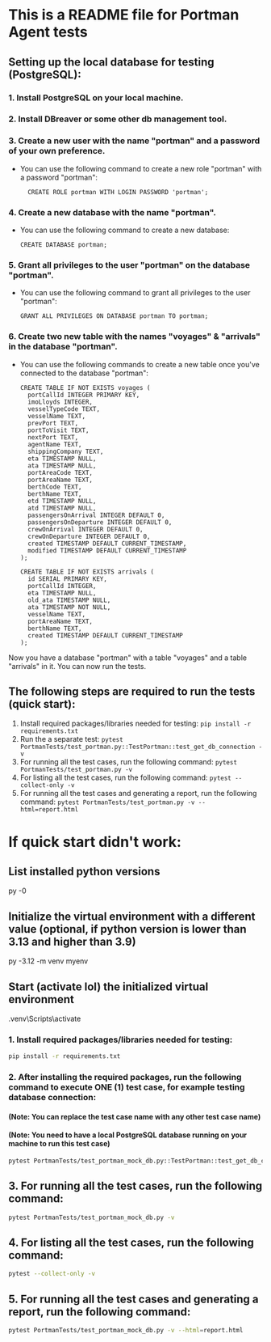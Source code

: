 # This is a README file for Portman Agent tests

## Setting up the local database for testing (PostgreSQL):
### 1. Install PostgreSQL on your local machine.
### 2. Install DBreaver or some other db management tool.  
### 3. Create a **new user** with the name "portman" and a password of your own preference.
- You can use the following command to create a new role "portman" with a password "portman":
  ```postgresql
    CREATE ROLE portman WITH LOGIN PASSWORD 'portman';
  ```
### 4. Create a **new database** with the name "portman".
- You can use the following command to create a new database:
  ```postgresql
  CREATE DATABASE portman;
  ```
### 5. Grant all privileges to the user "portman" on the database "portman".
- You can use the following command to grant all privileges to the user "portman":
  ```postgresql
  GRANT ALL PRIVILEGES ON DATABASE portman TO portman;
  ```
### 6. Create two new table with the names "voyages" & "arrivals" in the database "portman".
- You can use the following commands to create a new table once you've connected to the database "portman":
  ```postgresql
  CREATE TABLE IF NOT EXISTS voyages (
    portCallId INTEGER PRIMARY KEY,
    imoLloyds INTEGER,
    vesselTypeCode TEXT,
    vesselName TEXT,
    prevPort TEXT,
    portToVisit TEXT,
    nextPort TEXT,
    agentName TEXT,
    shippingCompany TEXT,
    eta TIMESTAMP NULL,
    ata TIMESTAMP NULL,
    portAreaCode TEXT,
    portAreaName TEXT,
    berthCode TEXT,
    berthName TEXT,
    etd TIMESTAMP NULL,
    atd TIMESTAMP NULL,
    passengersOnArrival INTEGER DEFAULT 0,
    passengersOnDeparture INTEGER DEFAULT 0,
    crewOnArrival INTEGER DEFAULT 0,
    crewOnDeparture INTEGER DEFAULT 0,
    created TIMESTAMP DEFAULT CURRENT_TIMESTAMP,
    modified TIMESTAMP DEFAULT CURRENT_TIMESTAMP
  );
  ```

  ```postgresql
  CREATE TABLE IF NOT EXISTS arrivals (
    id SERIAL PRIMARY KEY,
    portCallId INTEGER,
    eta TIMESTAMP NULL,
    old_ata TIMESTAMP NULL,
    ata TIMESTAMP NOT NULL,
    vesselName TEXT,
    portAreaName TEXT,
    berthName TEXT,
    created TIMESTAMP DEFAULT CURRENT_TIMESTAMP
  );
  ```
    
Now you have a database "portman" with a table "voyages" and a table "arrivals" in it. You can now run the tests.

## The following steps are required to run the tests (quick start):
1. Install required packages/libraries needed for testing: ```pip install -r requirements.txt```
2. Run the a separate test: ```pytest PortmanTests/test_portman.py::TestPortman::test_get_db_connection -v```
3. For running all the test cases, run the following command: ```pytest PortmanTests/test_portman.py -v```
4. For listing all the test cases, run the following command: ```pytest --collect-only -v```
5. For running all the test cases and generating a report, run the following command: ```pytest PortmanTests/test_portman.py -v --html=report.html```

# If quick start didn't work:

## List installed python versions
py -0

## Initialize the virtual environment with a different value (optional, if python version is lower than 3.13 and higher than 3.9)
py -3.12 -m venv myenv

## Start (activate lol) the initialized virtual environment
.venv\Scripts\activate

### 1. Install required packages/libraries needed for testing:
```bash
pip install -r requirements.txt
```

### 2. After installing the required packages, run the following command to execute ONE (1) test case, for example testing database connection:
#### (Note: You can replace the test case name with any other test case name)
#### (Note: You need to have a local PostgreSQL database running on your machine to run this test case)
```bash
pytest PortmanTests/test_portman_mock_db.py::TestPortman::test_get_db_connection -v
```

## 3. For running all the test cases, run the following command:
```bash
pytest PortmanTests/test_portman_mock_db.py -v
```

## 4. For listing all the test cases, run the following command:
```bash
pytest --collect-only -v
```

## 5. For running all the test cases and generating a report, run the following command:
```bash
pytest PortmanTests/test_portman_mock_db.py -v --html=report.html
```
